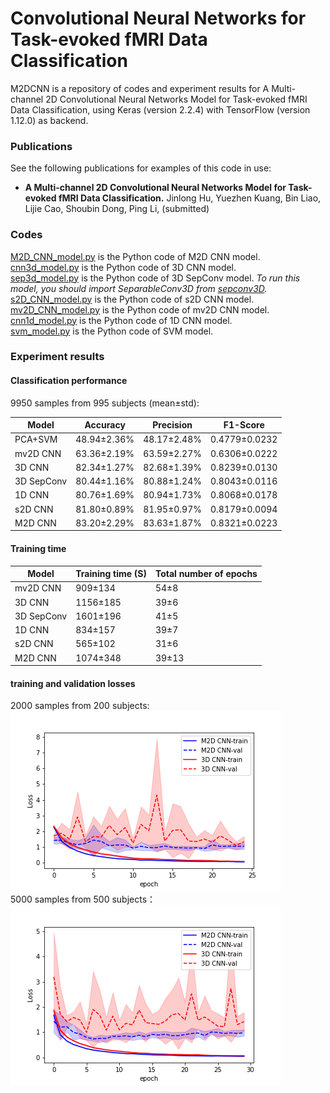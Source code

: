 # Convolutional Neural Networks for Task-evoked fMRI Data Classification
M2DCNN is a repository of codes and experiment results for A Multi-channel 2D Convolutional Neural Networks Model for Task-evoked fMRI Data Classification, using Keras (version 2.2.4) with TensorFlow (version 1.12.0) as backend.
### Publications
See the following publications for examples of this code in use:
 * **A Multi-channel 2D Convolutional Neural Networks Model for Task-evoked fMRI Data Classification.** Jinlong Hu, Yuezhen Kuang, Bin Liao, Lijie Cao, Shoubin Dong, Ping Li, (submitted)

### Codes

[M2D_CNN_model.py](M2D_CNN_model.py) is the Python code of M2D CNN model.  
[cnn3d_model.py](cnn3d_model.py) is the Python code of 3D CNN model.  
[sep3d_model.py](sep3d_model.py) is the Python code of 3D SepConv model. *To run this model, you should import SeparableConv3D from [sepconv3D](https://github.com/simeon-spasov/MCI/tree/master/utils/sepConv3D.py).*  
[s2D_CNN_model.py](s2D_CNN_model.py) is the Python code of s2D CNN model.  
[mv2D_CNN_model.py](mv2D_CNN_model.py) is the Python code of mv2D CNN model.  
[cnn1d_model.py](cnn1d_model.py) is the Python code of 1D CNN model.  
[svm_model.py](svm_model.py) is the Python code of SVM model.  

### Experiment results
 
#### Classification performance
9950 samples from 995 subjects (mean±std):  

Model	| Accuracy | Precision | F1-Score
------ | ------- | -------- | ------
PCA+SVM	| 48.94±2.36%	| 48.17±2.48%	| 0.4779±0.0232
mv2D CNN	| 63.36±2.19%	| 63.59±2.27%	| 0.6306±0.0222
3D CNN	| 82.34±1.27%	| 82.68±1.39%	| 0.8239±0.0130
3D SepConv	| 80.44±1.16%	| 80.88±1.24%	| 0.8043±0.0116
1D CNN	| 80.76±1.69%	| 80.94±1.73%	| 0.8068±0.0178
s2D CNN	| 81.80±0.89%	| 81.95±0.97%	| 0.8179±0.0094
M2D CNN	| 83.20±2.29%	| 83.63±1.87%	| 0.8321±0.0223



#### Training time
Model |	Training time (S) |	Total number of epochs
------ | ------- | -------- 
mv2D CNN | 909±134 | 54±8
3D CNN | 1156±185 | 39±6
3D SepConv | 1601±196 | 41±5
1D CNN | 834±157 | 39±7
s2D CNN | 565±102 | 31±6
M2D CNN | 1074±348 | 39±13

#### training and validation losses
2000 samples from 200 subjects:    
![loss-2000](200-Loss-mean-std-plot.png)  
5000 samples from 500 subjects：  
![loss-5000](500-Loss-mean-std-plot.png)  
